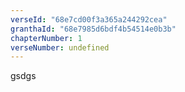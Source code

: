 ```yaml
---
verseId: "68e7cd00f3a365a244292cea"
granthaId: "68e7985d6bdf4b54514e0b3b"
chapterNumber: 1
verseNumber: undefined
---
```


gsdgs

